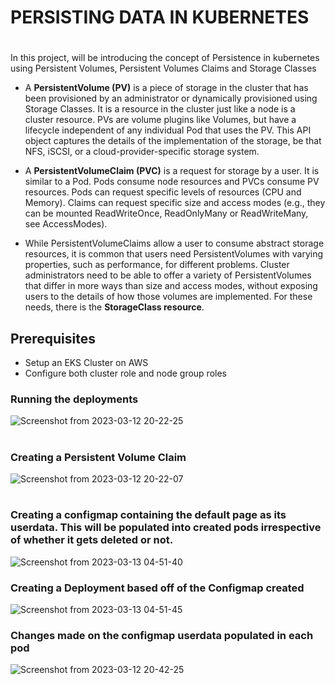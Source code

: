 # PERSISTING DATA IN KUBERNETES
#

In this project, will be introducing the concept of Persistence in kubernetes using Persistent Volumes, Persistent Volumes Claims and Storage Classes

- A **PersistentVolume (PV)** is a piece of storage in the cluster that has been provisioned by an administrator or dynamically provisioned using Storage Classes. It is a resource in the cluster just like a node is a cluster resource. PVs are volume plugins like Volumes, but have a lifecycle independent of any individual Pod that uses the PV. This API object captures the details of the implementation of the storage, be that NFS, iSCSI, or a cloud-provider-specific storage system.

- A **PersistentVolumeClaim (PVC)** is a request for storage by a user. It is similar to a Pod. Pods consume node resources and PVCs consume PV resources. Pods can request specific levels of resources (CPU and Memory). Claims can request specific size and access modes (e.g., they can be mounted ReadWriteOnce, ReadOnlyMany or ReadWriteMany, see AccessModes).

- While PersistentVolumeClaims allow a user to consume abstract storage resources, it is common that users need PersistentVolumes with varying properties, such as performance, for different problems. Cluster administrators need to be able to offer a variety of PersistentVolumes that differ in more ways than size and access modes, without exposing users to the details of how those volumes are implemented. For these needs, there is the **StorageClass resource**.

## Prerequisites

- Setup an EKS Cluster on AWS
- Configure both cluster role and node group roles




### Running the deployments
![Screenshot from 2023-03-12 20-22-25](https://user-images.githubusercontent.com/23356682/224603611-223be0cf-708c-4409-b193-875ed675563e.png)
#

#

### Creating a Persistent Volume Claim

![Screenshot from 2023-03-12 20-22-07](https://user-images.githubusercontent.com/23356682/224603608-6e1943d8-97cd-4ab8-93ad-789353c13e13.png)
#



### Creating a configmap containing the default page as its userdata. This will be populated into created pods irrespective of whether it gets deleted or not.

![Screenshot from 2023-03-13 04-51-40](https://user-images.githubusercontent.com/23356682/224604455-1eaddcfb-1f02-4ff2-8d2c-5c2867052137.png)

### Creating a Deployment based off of the Configmap created

![Screenshot from 2023-03-13 04-51-45](https://user-images.githubusercontent.com/23356682/224604485-46b3495f-5cbf-49f2-bc24-06cde5d25c06.png)


### Changes made on the configmap userdata populated in each pod
![Screenshot from 2023-03-12 20-42-25](https://user-images.githubusercontent.com/23356682/224604592-603aa512-223c-4c50-8203-7baf12bbb364.png)

